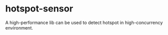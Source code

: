 # hotspot-sensor
A high-performance lib  can be used to detect hotspot in high-concurrency environment.
